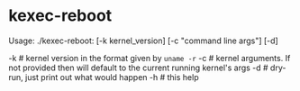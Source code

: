 # kexec-reboot



Usage: ./kexec-reboot: [-k kernel_version] [-c "command line args"] [-d]

  -k <string>          # kernel version in the format given by `uname -r`
  -c <string>          # kernel arguments. If not provided then will default to the current running kernel's args
  -d                   # dry-run, just print out what would happen
  -h                   # this help
